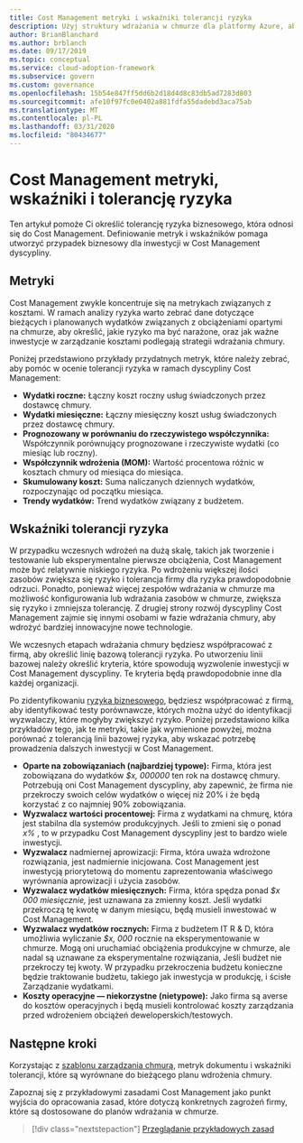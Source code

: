 ```yaml
---
title: Cost Management metryki i wskaźniki tolerancji ryzyka
description: Użyj struktury wdrażania w chmurze dla platformy Azure, aby określić Cost Management metryki i wskaźniki tolerancji ryzyka w odniesieniu do ładu w chmurze.
author: BrianBlanchard
ms.author: brblanch
ms.date: 09/17/2019
ms.topic: conceptual
ms.service: cloud-adoption-framework
ms.subservice: govern
ms.custom: governance
ms.openlocfilehash: 15b54e847ff5dd6b2d18d4d8c83db5ad7283d803
ms.sourcegitcommit: afe10f97fc0e0402a881fdfa55dadebd3aca75ab
ms.translationtype: MT
ms.contentlocale: pl-PL
ms.lasthandoff: 03/31/2020
ms.locfileid: "80434677"
---
```

# <a name="cost-management-metrics-indicators-and-risk-tolerance"></a>Cost Management metryki, wskaźniki i tolerancję ryzyka

Ten artykuł pomoże Ci określić tolerancję ryzyka biznesowego, która odnosi się do Cost Management. Definiowanie metryk i wskaźników pomaga utworzyć przypadek biznesowy dla inwestycji w Cost Management dyscypliny.

## <a name="metrics"></a>Metryki

Cost Management zwykle koncentruje się na metrykach związanych z kosztami. W ramach analizy ryzyka warto zebrać dane dotyczące bieżących i planowanych wydatków związanych z obciążeniami opartymi na chmurze, aby określić, jakie ryzyko ma być narażone, oraz jak ważne inwestycje w zarządzanie kosztami podlegają strategii wdrażania chmury.

Poniżej przedstawiono przykłady przydatnych metryk, które należy zebrać, aby pomóc w ocenie tolerancji ryzyka w ramach dyscypliny Cost Management:

- **Wydatki roczne:** Łączny koszt roczny usług świadczonych przez dostawcę chmury.
- **Wydatki miesięczne:** Łączny miesięczny koszt usług świadczonych przez dostawcę chmury.
- **Prognozowany w porównaniu do rzeczywistego współczynnika:** Współczynnik porównujący prognozowane i rzeczywiste wydatki (co miesiąc lub roczny).
- **Współczynnik wdrożenia (MOM):** Wartość procentowa różnic w kosztach chmury od miesiąca do miesiąca.
- **Skumulowany koszt:** Suma naliczanych dziennych wydatków, rozpoczynając od początku miesiąca.
- **Trendy wydatków:** Trend wydatków związany z budżetem.

## <a name="risk-tolerance-indicators"></a>Wskaźniki tolerancji ryzyka

W przypadku wczesnych wdrożeń na dużą skalę, takich jak tworzenie i testowanie lub eksperymentalne pierwsze obciążenia, Cost Management może być relatywnie niskiego ryzyka. Po wdrożeniu większej ilości zasobów zwiększa się ryzyko i tolerancja firmy dla ryzyka prawdopodobnie odrzuci. Ponadto, ponieważ więcej zespołów wdrażania w chmurze ma możliwość konfigurowania lub wdrażania zasobów w chmurze, zwiększa się ryzyko i zmniejsza tolerancję. Z drugiej strony rozwój dyscypliny Cost Management zajmie się innymi osobami w fazie wdrażania chmury, aby wdrożyć bardziej innowacyjne nowe technologie.

We wczesnych etapach wdrażania chmury będziesz współpracować z firmą, aby określić linię bazową tolerancji ryzyka. Po utworzeniu linii bazowej należy określić kryteria, które spowodują wyzwolenie inwestycji w Cost Management dyscypliny. Te kryteria będą prawdopodobnie inne dla każdej organizacji.

Po zidentyfikowaniu [ryzyka biznesowego](./business-risks.md), będziesz współpracować z firmą, aby identyfikować testy porównawcze, których można użyć do identyfikacji wyzwalaczy, które mogłyby zwiększyć ryzyko. Poniżej przedstawiono kilka przykładów tego, jak te metryki, takie jak wymienione powyżej, można porównać z tolerancją linii bazowej ryzyka, aby wskazać potrzebę prowadzenia dalszych inwestycji w Cost Management.

- **Oparte na zobowiązaniach (najbardziej typowe):** Firma, która jest zobowiązana do wydatków _$x, 000000_ ten rok na dostawcę chmury. Potrzebują oni Cost Management dyscypliny, aby zapewnić, że firma nie przekroczy swoich celów wydatków o więcej niż 20% i że będą korzystać z co najmniej 90% zobowiązania.
- **Wyzwalacz wartości procentowej:** Firma z wydatkami na chmurę, która jest stabilna dla systemów produkcyjnych. Jeśli to zmieni się o ponad _x%_ , to w przypadku Cost Management dyscypliny jest to bardzo wiele inwestycji.
- **Wyzwalacz** nadmiernej aprowizacji: Firma, która uważa wdrożone rozwiązania, jest nadmiernie inicjowana. Cost Management jest inwestycją priorytetową do momentu zaprezentowania właściwego wyrównania aprowizacji i użycia zasobów.
- **Wyzwalacz wydatków miesięcznych:** Firma, która spędza ponad _$x 000 miesięcznie,_ jest uznawana za zmienny koszt. Jeśli wydatki przekroczą tę kwotę w danym miesiącu, będą musieli inwestować w Cost Management.
- **Wyzwalacz wydatków rocznych:** Firma z budżetem IT R & D, która umożliwia wyliczanie _$x, 000_ rocznie na eksperymentowanie w chmurze. Mogą oni uruchamiać obciążenia produkcyjne w chmurze, ale nadal są uznawane za eksperymentalne rozwiązania, Jeśli budżet nie przekroczy tej kwoty. W przypadku przekroczenia budżetu konieczne będzie traktowanie budżetu, takiego jak inwestycja w produkcję, i ścisłe Zarządzanie wydatkami.
- **Koszty operacyjne — niekorzystne (nietypowe):** Jako firma są averse do kosztów operacyjnych i będą musieli kontrolować koszty zarządzania przed wdrożeniem obciążeń deweloperskich/testowych.

## <a name="next-steps"></a>Następne kroki

Korzystając z [szablonu zarządzania chmurą](./template.md), metryk dokumentu i wskaźniki tolerancji, które są wyrównane do bieżącego planu wdrożenia chmury.

Zapoznaj się z przykładowymi zasadami Cost Management jako punkt wyjścia do opracowania zasad, które dotyczą konkretnych zagrożeń firmy, które są dostosowane do planów wdrażania w chmurze.

> [!div class="nextstepaction"]
> [Przeglądanie przykładowych zasad](./policy-statements.md)
